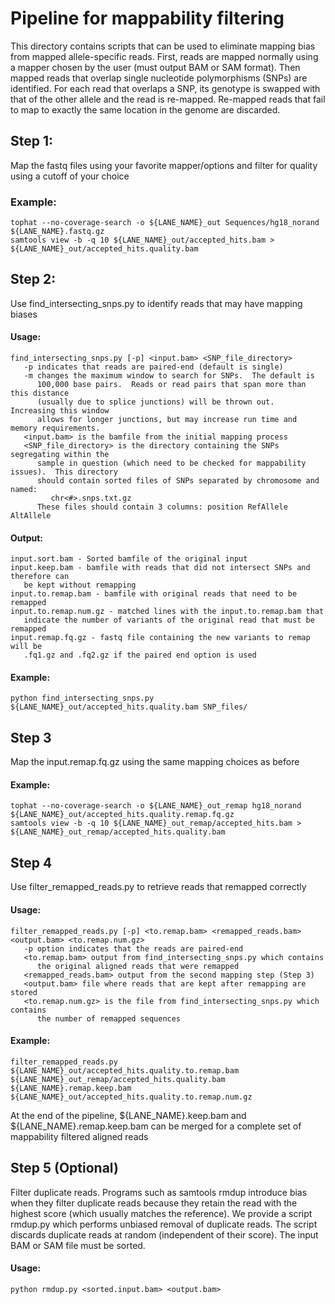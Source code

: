 Pipeline for mappability filtering
==================================

This directory contains scripts that can be used to eliminate mapping bias from mapped allele-specific
reads.  First, reads are mapped normally using a mapper chosen by the user (must output BAM or 
SAM format).  Then mapped reads that overlap single nucleotide polymorphisms (SNPs) are identified. For each read that overlaps a SNP, its genotype is swapped with that of the other allele and the read is re-mapped. Re-mapped reads that fail to map to exactly the same location in the genome are discarded.

Step 1: 
-------

Map the fastq files using your favorite mapper/options and filter for quality using a cutoff of your choice

### Example:
	tophat --no-coverage-search -o ${LANE_NAME}_out Sequences/hg18_norand ${LANE_NAME}.fastq.gz
	samtools view -b -q 10 ${LANE_NAME}_out/accepted_hits.bam > ${LANE_NAME}_out/accepted_hits.quality.bam

Step 2:
-------

Use find_intersecting_snps.py to identify reads that may have mapping biases

#### Usage: 
	find_intersecting_snps.py [-p] <input.bam> <SNP_file_directory>
	   -p indicates that reads are paired-end (default is single)
	   -m changes the maximum window to search for SNPs.  The default is 
	      100,000 base pairs.  Reads or read pairs that span more than this distance 
	      (usually due to splice junctions) will be thrown out.  Increasing this window 
	      allows for longer junctions, but may increase run time and memory requirements.
	   <input.bam> is the bamfile from the initial mapping process
	   <SNP_file_directory> is the directory containing the SNPs segregating within the 
	      sample in question (which need to be checked for mappability issues).  This directory 
	      should contain sorted files of SNPs separated by chromosome and named:
	         chr<#>.snps.txt.gz
	      These files should contain 3 columns: position RefAllele AltAllele


#### Output:
	input.sort.bam - Sorted bamfile of the original input
	input.keep.bam - bamfile with reads that did not intersect SNPs and therefore can 
	   be kept without remapping
	input.to.remap.bam - bamfile with original reads that need to be remapped
	input.to.remap.num.gz - matched lines with the input.to.remap.bam that 
	   indicate the number of variants of the original read that must be remapped
	input.remap.fq.gz - fastq file containing the new variants to remap will be 
	   .fq1.gz and .fq2.gz if the paired end option is used

#### Example:
	python find_intersecting_snps.py ${LANE_NAME}_out/accepted_hits.quality.bam SNP_files/

Step 3
-----
Map the input.remap.fq.gz using the same mapping choices as before

#### Example:
	tophat --no-coverage-search -o ${LANE_NAME}_out_remap hg18_norand ${LANE_NAME}_out/accepted_hits.quality.remap.fq.gz
	samtools view -b -q 10 ${LANE_NAME}_out_remap/accepted_hits.bam > ${LANE_NAME}_out_remap/accepted_hits.quality.bam


Step 4
------
Use filter_remapped_reads.py to retrieve reads that remapped correctly

#### Usage:
	filter_remapped_reads.py [-p] <to.remap.bam> <remapped_reads.bam> <output.bam> <to.remap.num.gz>
	   -p option indicates that the reads are paired-end
	   <to.remap.bam> output from find_intersecting_snps.py which contains 
	      the original aligned reads that were remapped
	   <remapped_reads.bam> output from the second mapping step (Step 3)
	   <output.bam> file where reads that are kept after remapping are stored
	   <to.remap.num.gz> is the file from find_intersecting_snps.py which contains 
	      the number of remapped sequences

#### Example:
	filter_remapped_reads.py ${LANE_NAME}_out/accepted_hits.quality.to.remap.bam ${LANE_NAME}_out_remap/accepted_hits.quality.bam ${LANE_NAME}.remap.keep.bam ${LANE_NAME}_out/accepted_hits.quality.to.remap.num.gz

At the end of the pipeline, ${LANE_NAME}.keep.bam and ${LANE_NAME}.remap.keep.bam 
can be merged for a complete set of mappability filtered aligned reads
	

Step 5 (Optional)
------

Filter duplicate reads. Programs such as samtools rmdup introduce bias when they filter duplicate reads because they
retain the read with the highest score (which usually matches the reference). We provide a script rmdup.py which performs unbiased removal of duplicate reads. The script discards duplicate reads at random (independent of their score). The input BAM or SAM file must be sorted.

#### Usage:
	python rmdup.py <sorted.input.bam> <output.bam>
	
	
	




